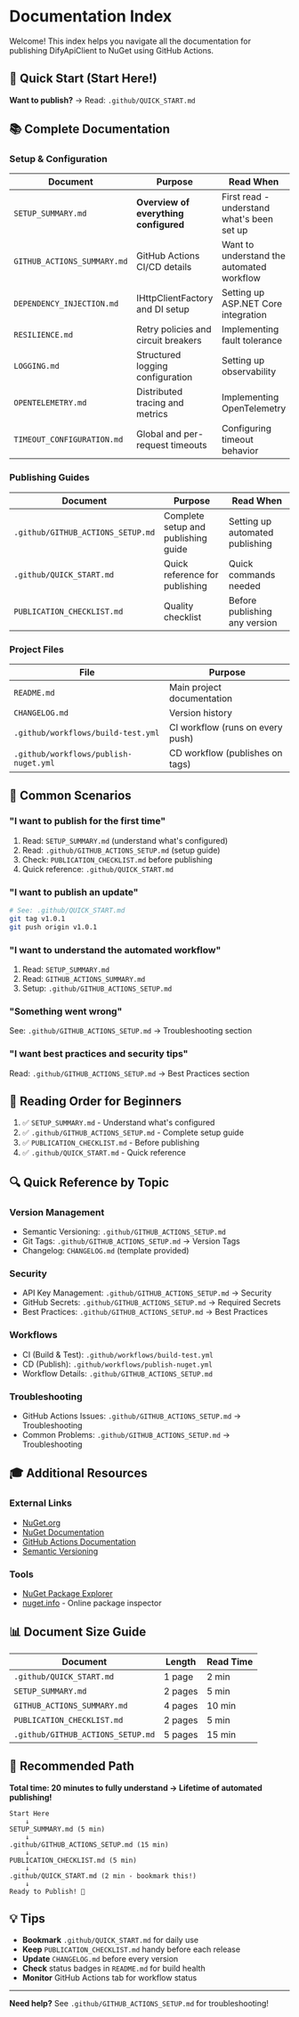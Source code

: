 # Documentation Index

Welcome! This index helps you navigate all the documentation for publishing DifyApiClient to NuGet using GitHub Actions.

## 🚀 Quick Start (Start Here!)

**Want to publish?** → Read: `.github/QUICK_START.md`

## 📚 Complete Documentation

### Setup & Configuration

| Document | Purpose | Read When |
|----------|---------|-----------|
| `SETUP_SUMMARY.md` | **Overview of everything configured** | First read - understand what's been set up |
| `GITHUB_ACTIONS_SUMMARY.md` | GitHub Actions CI/CD details | Want to understand the automated workflow |
| `DEPENDENCY_INJECTION.md` | IHttpClientFactory and DI setup | Setting up ASP.NET Core integration |
| `RESILIENCE.md` | Retry policies and circuit breakers | Implementing fault tolerance |
| `LOGGING.md` | Structured logging configuration | Setting up observability |
| `OPENTELEMETRY.md` | Distributed tracing and metrics | Implementing OpenTelemetry |
| `TIMEOUT_CONFIGURATION.md` | Global and per-request timeouts | Configuring timeout behavior |

### Publishing Guides

| Document | Purpose | Read When |
|----------|---------|-----------|
| `.github/GITHUB_ACTIONS_SETUP.md` | Complete setup and publishing guide | Setting up automated publishing |
| `.github/QUICK_START.md` | Quick reference for publishing | Quick commands needed |
| `PUBLICATION_CHECKLIST.md` | Quality checklist | Before publishing any version |

### Project Files

| File | Purpose |
|------|---------|
| `README.md` | Main project documentation |
| `CHANGELOG.md` | Version history |
| `.github/workflows/build-test.yml` | CI workflow (runs on every push) |
| `.github/workflows/publish-nuget.yml` | CD workflow (publishes on tags) |

## 🎯 Common Scenarios

### "I want to publish for the first time"

1. Read: `SETUP_SUMMARY.md` (understand what's configured)
2. Read: `.github/GITHUB_ACTIONS_SETUP.md` (setup guide)
3. Check: `PUBLICATION_CHECKLIST.md` before publishing
4. Quick reference: `.github/QUICK_START.md`

### "I want to publish an update"

```bash
# See: .github/QUICK_START.md
git tag v1.0.1
git push origin v1.0.1
```

### "I want to understand the automated workflow"

1. Read: `SETUP_SUMMARY.md`
2. Read: `GITHUB_ACTIONS_SUMMARY.md`
3. Setup: `.github/GITHUB_ACTIONS_SETUP.md`

### "Something went wrong"

See: `.github/GITHUB_ACTIONS_SETUP.md` → Troubleshooting section

### "I want best practices and security tips"

Read: `.github/GITHUB_ACTIONS_SETUP.md` → Best Practices section

## 📖 Reading Order for Beginners

1. ✅ `SETUP_SUMMARY.md` - Understand what's configured
2. ✅ `.github/GITHUB_ACTIONS_SETUP.md` - Complete setup guide
3. ✅ `PUBLICATION_CHECKLIST.md` - Before publishing
4. ✅ `.github/QUICK_START.md` - Quick reference

## 🔍 Quick Reference by Topic

### Version Management
- Semantic Versioning: `.github/GITHUB_ACTIONS_SETUP.md`
- Git Tags: `.github/GITHUB_ACTIONS_SETUP.md` → Version Tags
- Changelog: `CHANGELOG.md` (template provided)

### Security
- API Key Management: `.github/GITHUB_ACTIONS_SETUP.md` → Security
- GitHub Secrets: `.github/GITHUB_ACTIONS_SETUP.md` → Required Secrets
- Best Practices: `.github/GITHUB_ACTIONS_SETUP.md` → Best Practices

### Workflows
- CI (Build & Test): `.github/workflows/build-test.yml`
- CD (Publish): `.github/workflows/publish-nuget.yml`
- Workflow Details: `.github/GITHUB_ACTIONS_SETUP.md`

### Troubleshooting
- GitHub Actions Issues: `.github/GITHUB_ACTIONS_SETUP.md` → Troubleshooting
- Common Problems: `.github/GITHUB_ACTIONS_SETUP.md` → Troubleshooting

## 🎓 Additional Resources

### External Links
- [NuGet.org](https://www.nuget.org/)
- [NuGet Documentation](https://docs.microsoft.com/en-us/nuget/)
- [GitHub Actions Documentation](https://docs.github.com/en/actions)
- [Semantic Versioning](https://semver.org/)

### Tools
- [NuGet Package Explorer](https://github.com/NuGetPackageExplorer/NuGetPackageExplorer)
- [nuget.info](https://nuget.info/) - Online package inspector

## 📊 Document Size Guide

| Document | Length | Read Time |
|----------|--------|-----------|
| `.github/QUICK_START.md` | 1 page | 2 min |
| `SETUP_SUMMARY.md` | 2 pages | 5 min |
| `GITHUB_ACTIONS_SUMMARY.md` | 4 pages | 10 min |
| `PUBLICATION_CHECKLIST.md` | 2 pages | 5 min |
| `.github/GITHUB_ACTIONS_SETUP.md` | 5 pages | 15 min |

## 🎯 Recommended Path

**Total time: 20 minutes to fully understand → Lifetime of automated publishing!**

```text
Start Here
    ↓
SETUP_SUMMARY.md (5 min)
    ↓
.github/GITHUB_ACTIONS_SETUP.md (15 min)
    ↓
PUBLICATION_CHECKLIST.md (5 min)
    ↓
.github/QUICK_START.md (2 min - bookmark this!)
    ↓
Ready to Publish! 🚀
```

## 💡 Tips

- **Bookmark** `.github/QUICK_START.md` for daily use
- **Keep** `PUBLICATION_CHECKLIST.md` handy before each release
- **Update** `CHANGELOG.md` before every version
- **Check** status badges in `README.md` for build health
- **Monitor** GitHub Actions tab for workflow status

---

**Need help?** See `.github/GITHUB_ACTIONS_SETUP.md` for troubleshooting!
